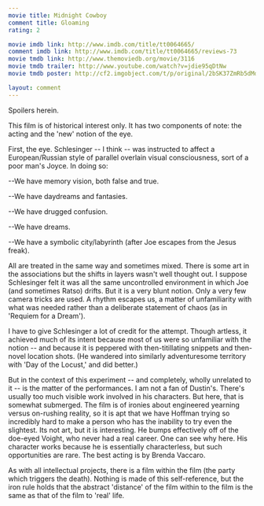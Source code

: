 ```yaml
---
movie title: Midnight Cowboy
comment title: Gloaming
rating: 2

movie imdb link: http://www.imdb.com/title/tt0064665/
comment imdb link: http://www.imdb.com/title/tt0064665/reviews-73
movie tmdb link: http://www.themoviedb.org/movie/3116
movie tmdb trailer: http://www.youtube.com/watch?v=jdie95qDtNw
movie tmdb poster: http://cf2.imgobject.com/t/p/original/2bSK37ZmRb5dMd3nDen1tvPo60u.jpg

layout: comment
---
```


Spoilers herein.

This film is of historical interest only. It has two components of note: the acting and the 'new' notion of the eye.

First, the eye. Schlesinger -- I think -- was instructed to affect a European/Russian style of parallel overlain visual consciousness, sort of a poor man's Joyce. In doing so:

--We have memory vision, both false and true. 

--We have daydreams and fantasies. 

--We have drugged confusion. 

--We have dreams. 

--We have a symbolic city/labyrinth (after Joe escapes from the Jesus freak). 

All are treated in the same way and sometimes mixed. There is some art in the associations but the shifts in layers wasn't well thought out. I suppose Schlesinger felt it was all the same uncontrolled environment in which Joe (and sometimes Ratso) drifts. But it is a very blunt notion. Only a very few camera tricks are used. A rhythm escapes us, a matter of unfamiliarity with what was needed rather than a deliberate statement of chaos (as in 'Requiem for a Dream').

I have to give Schlesinger a lot of credit for the attempt. Though artless, it achieved much of its intent because most of us were so unfamiliar with the notion -- and because it is peppered with then-titillating snippets and then-novel location shots. (He wandered into similarly adventuresome territory with 'Day of the Locust,' and did better.)

But in the context of this experiment -- and completely, wholly unrelated to it -- is the matter of the performances. I am not a fan of Dustin's. There's usually too much visible work involved in his characters. But here, that is somewhat submerged. The film is of ironies about engineered yearning versus on-rushing reality, so it is apt that we have Hoffman trying so incredibly hard to make a person who has the inability to try even the slightest. Its not art, but it is interesting. He bumps effectively off of the doe-eyed Voight, who never had a real career. One can see why here. His character works because he is essentially characterless, but such opportunities are rare. The best acting is by Brenda Vaccaro.

As with all intellectual projects, there is a film within the film (the party which triggers the death). Nothing is made of this self-reference, but the iron rule holds that the abstract 'distance' of the film within to the film is the same as that of the film to 'real' life.